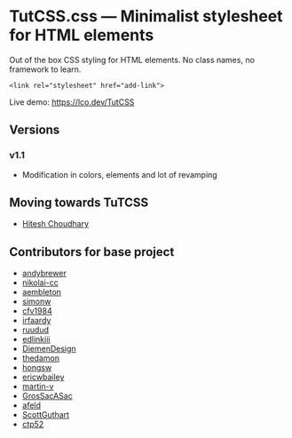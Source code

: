 

# TutCSS.css — Minimalist stylesheet for HTML elements

Out of the box CSS styling for HTML elements. No class names, no framework to learn.

`<link rel="stylesheet" href="add-link">`

Live demo: https://lco.dev/TutCSS



## Versions

### v1.1
* Modification in colors, elements and lot of revamping


## Moving towards TuTCSS
* [Hitesh Choudhary](https://HiteshChoudhary.com)

## Contributors for base project
* [andybrewer](https://github.com/andybrewer)
* [nikolai-cc](https://github.com/nikolai-cc)
* [aembleton](https://github.com/aembleton)
* [simonw](https://github.com/simonw)
* [cfv1984](https://github.com/cfv1984)
* [irfaardy](https://github.com/irfaardy)
* [ruudud](https://github.com/ruudud)
* [edlinkiii](https://github.com/edlinkiii)
* [DiemenDesign](https://github.com/DiemenDesign)
* [thedamon](https://github.com/thedamon)
* [hongsw](https://github.com/hongsw)
* [ericwbailey](https://github.com/ericwbailey)
* [martin-v](https://github.com/martin-v)
* [GrosSacASac](https://github.com/GrosSacASac)
* [afeld](https://github.com/afeld)
* [ScottGuthart](https://github.com/ScottGuthart)
* [ctp52](https://github.com/ctp52)

